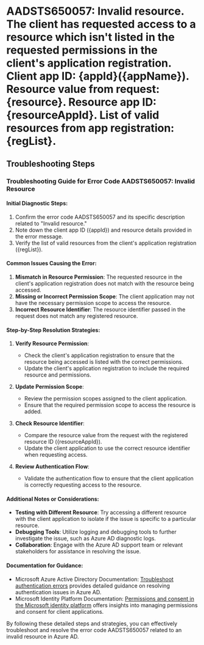 
# AADSTS650057: Invalid resource. The client has requested access to a resource which isn't listed in the requested permissions in the client's application registration. Client app ID: {appId}({appName}). Resource value from request: {resource}. Resource app ID: {resourceAppId}. List of valid resources from app registration: {regList}.


## Troubleshooting Steps
### Troubleshooting Guide for Error Code AADSTS650057: Invalid Resource

#### Initial Diagnostic Steps:

1. Confirm the error code AADSTS650057 and its specific description related to "Invalid resource."
2. Note down the client app ID ({appId}) and resource details provided in the error message.
3. Verify the list of valid resources from the client's application registration ({regList}).

#### Common Issues Causing the Error:

1. **Mismatch in Resource Permission**: The requested resource in the client's application registration does not match with the resource being accessed.
2. **Missing or Incorrect Permission Scope**: The client application may not have the necessary permission scope to access the resource.
3. **Incorrect Resource Identifier**: The resource identifier passed in the request does not match any registered resource.

#### Step-by-Step Resolution Strategies:

1. **Verify Resource Permission**:
   - Check the client's application registration to ensure that the resource being accessed is listed with the correct permissions.
   - Update the client's application registration to include the required resource and permissions.

2. **Update Permission Scope**:
   - Review the permission scopes assigned to the client application.
   - Ensure that the required permission scope to access the resource is added.
   
3. **Check Resource Identifier**:
   - Compare the resource value from the request with the registered resource ID ({resourceAppId}).
   - Update the client application to use the correct resource identifier when requesting access.

4. **Review Authentication Flow**:
   - Validate the authentication flow to ensure that the client application is correctly requesting access to the resource.
   
#### Additional Notes or Considerations:

- **Testing with Different Resource**: Try accessing a different resource with the client application to isolate if the issue is specific to a particular resource.
- **Debugging Tools**: Utilize logging and debugging tools to further investigate the issue, such as Azure AD diagnostic logs.
- **Collaboration**: Engage with the Azure AD support team or relevant stakeholders for assistance in resolving the issue.

#### Documentation for Guidance:

- Microsoft Azure Active Directory Documentation: [Troubleshoot authentication errors](https://docs.microsoft.com/en-us/azure/active-directory/develop/troubleshoot-authentication-errors) provides detailed guidance on resolving authentication issues in Azure AD.
- Microsoft Identity Platform Documentation: [Permissions and consent in the Microsoft identity platform](https://docs.microsoft.com/en-us/azure/active-directory/develop/permissions-and-consent) offers insights into managing permissions and consent for client applications.

By following these detailed steps and strategies, you can effectively troubleshoot and resolve the error code AADSTS650057 related to an invalid resource in Azure AD.